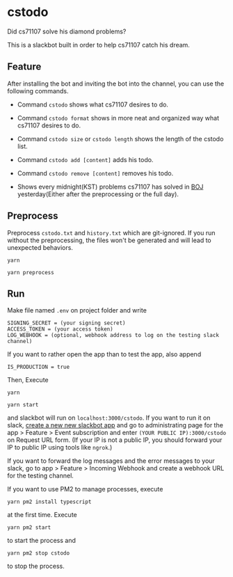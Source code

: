 # cstodo

Did cs71107 solve his diamond problems?

This is a slackbot built in order to help cs71107 catch his dream.

## Feature

After installing the bot and inviting the bot into the channel, you can use the following commands.

* Command `cstodo` shows what cs71107 desires to do.

* Command `cstodo format` shows in more neat and organized way what cs71107 desires to do.

* Command `cstodo size` or `cstodo length` shows the length of the cstodo list.

* Command `cstodo add [content]` adds his todo.

* Command `cstodo remove [content]` removes his todo.

* Shows every midnight(KST) problems cs71107 has solved in [BOJ](https://www.acmicpc.net/) yesterday(Either after the preprocessing or the full day).


## Preprocess

Preprocess `cstodo.txt` and `history.txt` which are git-ignored. If you run without the preprocessing, the files won't be generated and will lead to unexpected behaviors.

`yarn`

`yarn preprocess`

## Run

Make file named `.env` on project folder and write

```
SIGNING_SECRET = (your signing secret)
ACCESS_TOKEN = (your access token)
LOG_WEBHOOK = (optional, webhook address to log on the testing slack channel)
```

If you want to rather open the app than to test the app, also append

```
IS_PRODUCTION = true
```

Then, Execute

`yarn`

`yarn start`

and slackbot will run on `localhost:3000/cstodo`. If you want to run it on slack, [create a new new slackbot app](https://api.slack.com/apps) and go to administrating page for the app > Feature > Event subscription and enter `(YOUR PUBLIC IP):3000/cstodo` on Request URL form. (If your IP is not a public IP, you should forward your IP to public IP using tools like `ngrok`.)

If you want to forward the log messages and the error messages to your slack, go to app > Feature > Incoming Webhook and create a webhook URL for the testing channel.

If you want to use PM2 to manage processes, execute

`yarn pm2 install typescript`

at the first time. Execute

`yarn pm2 start`

to start the process and

`yarn pm2 stop cstodo`

to stop the process.